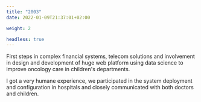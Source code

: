 ```yaml
---
title: "2003"
date: 2022-01-09T21:37:01+02:00

weight: 2

headless: true
---
```


First steps in complex financial systems, telecom solutions and involvement in design and development of huge web
platform using data science to improve oncology care in children's departments.

I got a very humane experience, we participated in the system deployment and configuration in hospitals and closely
communicated with both doctors and children.
 
